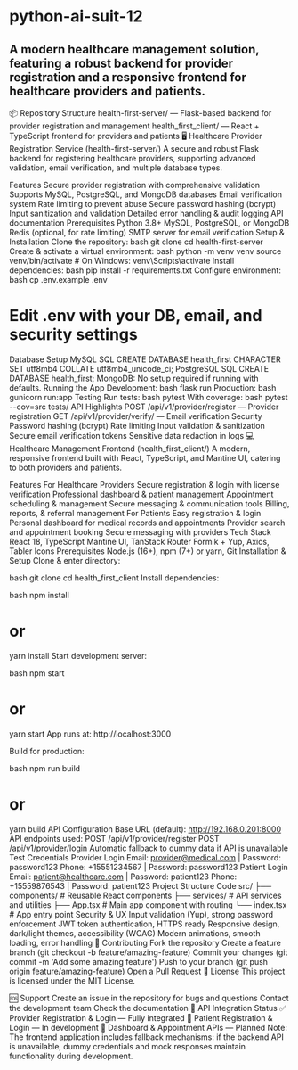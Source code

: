 # python-ai-suit-12

## A modern healthcare management solution, featuring a robust backend for provider registration and a responsive frontend for healthcare providers and patients.

📦 Repository Structure
health-first-server/ — Flask-based backend for provider registration and management
health_first_client/ — React + TypeScript frontend for providers and patients
🖥️ Healthcare Provider Registration Service (health-first-server/)
A secure and robust Flask backend for registering healthcare providers, supporting advanced validation, email verification, and multiple database types.

Features
Secure provider registration with comprehensive validation
Supports MySQL, PostgreSQL, and MongoDB databases
Email verification system
Rate limiting to prevent abuse
Secure password hashing (bcrypt)
Input sanitization and validation
Detailed error handling & audit logging
API documentation
Prerequisites
Python 3.8+
MySQL, PostgreSQL, or MongoDB
Redis (optional, for rate limiting)
SMTP server for email verification
Setup & Installation
Clone the repository:
bash
git clone <repository-url>
cd health-first-server
Create & activate a virtual environment:
bash
python -m venv venv
source venv/bin/activate  # On Windows: venv\Scripts\activate
Install dependencies:
bash
pip install -r requirements.txt
Configure environment:
bash
cp .env.example .env
# Edit .env with your DB, email, and security settings
Database Setup
MySQL
SQL
CREATE DATABASE health_first CHARACTER SET utf8mb4 COLLATE utf8mb4_unicode_ci;
PostgreSQL
SQL
CREATE DATABASE health_first;
MongoDB: No setup required if running with defaults.
Running the App
Development:
bash
flask run
Production:
bash
gunicorn run:app
Testing
Run tests:
bash
pytest
With coverage:
bash
pytest --cov=src tests/
API Highlights
POST /api/v1/provider/register — Provider registration
GET /api/v1/provider/verify/<token> — Email verification
Security
Password hashing (bcrypt)
Rate limiting
Input validation & sanitization
Secure email verification tokens
Sensitive data redaction in logs
💻 Healthcare Management Frontend (health_first_client/)
A modern, responsive frontend built with React, TypeScript, and Mantine UI, catering to both providers and patients.

Features
For Healthcare Providers
Secure registration & login with license verification
Professional dashboard & patient management
Appointment scheduling & management
Secure messaging & communication tools
Billing, reports, & referral management
For Patients
Easy registration & login
Personal dashboard for medical records and appointments
Provider search and appointment booking
Secure messaging with providers
Tech Stack
React 18, TypeScript
Mantine UI, TanStack Router
Formik + Yup, Axios, Tabler Icons
Prerequisites
Node.js (16+), npm (7+) or yarn, Git
Installation & Setup
Clone & enter directory:

bash
git clone <repository-url>
cd health_first_client
Install dependencies:

bash
npm install
# or
yarn install
Start development server:

bash
npm start
# or
yarn start
App runs at: http://localhost:3000

Build for production:

bash
npm run build
# or
yarn build
API Configuration
Base URL (default): http://192.168.0.201:8000
API endpoints used:
POST /api/v1/provider/register
POST /api/v1/provider/login
Automatic fallback to dummy data if API is unavailable
Test Credentials
Provider Login
Email: provider@medical.com | Password: password123
Phone: +15551234567 | Password: password123
Patient Login
Email: patient@healthcare.com | Password: patient123
Phone: +15559876543 | Password: patient123
Project Structure
Code
src/
 ├── components/         # Reusable React components
 ├── services/           # API services and utilities
 ├── App.tsx             # Main app component with routing
 └── index.tsx           # App entry point
Security & UX
Input validation (Yup), strong password enforcement
JWT token authentication, HTTPS ready
Responsive design, dark/light themes, accessibility (WCAG)
Modern animations, smooth loading, error handling
🤝 Contributing
Fork the repository
Create a feature branch (git checkout -b feature/amazing-feature)
Commit your changes (git commit -m 'Add some amazing feature')
Push to your branch (git push origin feature/amazing-feature)
Open a Pull Request
📄 License
This project is licensed under the MIT License.

🆘 Support
Create an issue in the repository for bugs and questions
Contact the development team
Check the documentation
🔄 API Integration Status
✅ Provider Registration & Login — Fully integrated
🔄 Patient Registration & Login — In development
🔄 Dashboard & Appointment APIs — Planned
Note:
The frontend application includes fallback mechanisms: if the backend API is unavailable, dummy credentials and mock responses maintain functionality during development.
